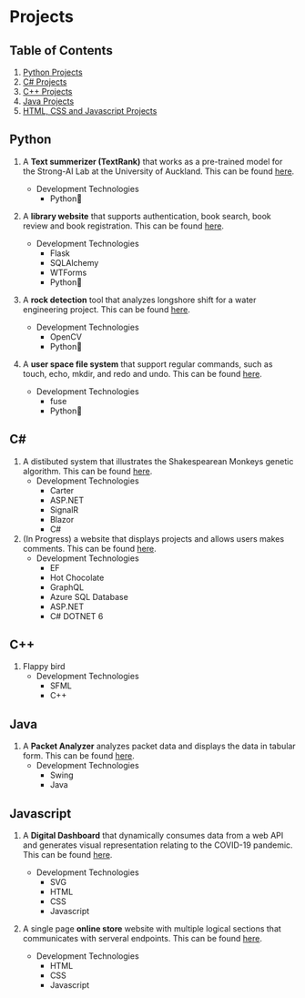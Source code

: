<!---Please find my most recent CV [here](https://drive.google.com/file/d/1VUc_dgu78qQDAkulIKotHy05_TgsoBPe/view?usp=sharing) (last update: 17 Dec).--->
# Projects
## Table of Contents
1. [Python Projects](#Python)
2. [C# Projects](#C#)
3. [C++ Projects](#C++)
4. [Java Projects](#Java)
5. [HTML, CSS and Javascript Projects](#Javascript)

<a name="Python"></a>
## Python
1. A **Text summerizer (TextRank)** that works as a pre-trained model for the Strong-AI Lab at the University of Auckland. This can be found [here](https://github.com/399Hong/TextRank).
    - Development Technologies
         - Python🐍

2. A **library website** that supports authentication, book search, book review and book registration. This can be found [here](https://github.com/399Hong/Library).
    - Development Technologies
        - Flask
        - SQLAlchemy
        - WTForms
        - Python🐍

3. A **rock detection** tool that analyzes longshore shift for a water engineering project. This can be found [here](https://github.com/399Hong/RockDetection).
    - Development Technologies
        - OpenCV
        - Python🐍

4. A **user space file system** that support regular commands, such as touch, echo, mkdir, and redo and undo. This can be found [here](https://github.com/399Hong/FileSystem).
    - Development Technologies
         - fuse
         - Python🐍
<a name="C#"></a>
## C\#
1. A distibuted system that illustrates the Shakespearean Monkeys genetic algorithm. This can be found [here](https://github.com/399Hong/InfiniteMonkey).
    - Development Technologies
        - Carter
        - ASP.NET
        - SignalR
        - Blazor
        - C#
 2. (In Progress) a website that displays projects and allows users makes comments. This can be found [here](https://github.com/399Hong/Yearbook).
    - Development Technologies
        - EF
        - Hot Chocolate
        - GraphQL
        - Azure SQL Database
        - ASP.NET
        - C# DOTNET 6
<a name="C++"></a>
## C\+\+
1. Flappy bird
    - Development Technologies
         - SFML
         - C++
<a name="Java"></a>
## Java
1. A **Packet Analyzer** analyzes packet data and displays the data in tabular form. This can be found [here](https://github.com/399Hong/PacketAnalyzer).
    - Development Technologies
        - Swing
        - Java
<a name="Javascript"></a>
## Javascript
1. A **Digital Dashboard** that dynamically consumes data from a web API and generates visual representation relating to the COVID-19 pandemic. This can be found [here](https://github.com/399Hong/DigitalDashboard).
    - Development Technologies
        - SVG
        - HTML
        - CSS
        - Javascript

2. A single page **online store** website with multiple logical sections that communicates with serveral endpoints. This can be found [here](https://github.com/399Hong/OnlineStore).
    - Development Technologies
        - HTML
        - CSS
        - Javascript
